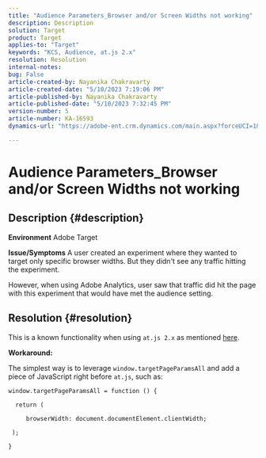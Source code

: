```yaml
---
title: "Audience Parameters_Browser and/or Screen Widths not working"
description: Description
solution: Target
product: Target
applies-to: "Target"
keywords: "KCS, Audience, at.js 2.x"
resolution: Resolution
internal-notes: 
bug: False
article-created-by: Nayanika Chakravarty
article-created-date: "5/10/2023 7:19:06 PM"
article-published-by: Nayanika Chakravarty
article-published-date: "5/10/2023 7:32:45 PM"
version-number: 5
article-number: KA-16593
dynamics-url: "https://adobe-ent.crm.dynamics.com/main.aspx?forceUCI=1&pagetype=entityrecord&etn=knowledgearticle&id=33aea286-67ef-ed11-8849-6045bd006239"

---
```

# Audience Parameters_Browser and/or Screen Widths not working

## Description {#description}

<b>Environment</b>
Adobe Target


<b>Issue/Symptoms</b>
A user created an experiment where they wanted to target only specific browser widths. But they didn't see any traffic hitting the experiment.

However, when using Adobe Analytics, user saw that traffic did hit the page with this experiment that would have met the audience setting.


## Resolution {#resolution}


This is a known functionality when using `at.js 2.x` as mentioned [here](https://experienceleague.adobe.com/docs/target-dev/developer/client-side/at-js-implementation/upgrading-from-atjs-1x-to-atjs-20.html).

<b>Workaround:</b>

The simplest way is to leverage `window.targetPageParamsAll` and add a piece of JavaScript right before `at.js`, such as:


```
window.targetPageParamsAll = function () {

  return (

     browserWidth: document.documentElement.clientWidth;

 );

}
```

